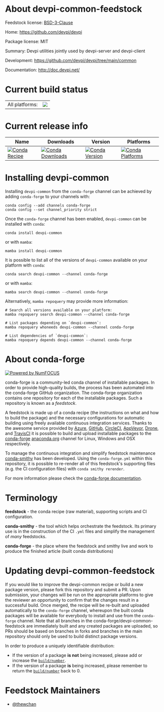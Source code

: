 About devpi-common-feedstock
============================

Feedstock license: [BSD-3-Clause](https://github.com/conda-forge/devpi-common-feedstock/blob/main/LICENSE.txt)

Home: https://github.com/devpi/devpi

Package license: MIT

Summary: Devpi utilities jointly used by devpi-server and devpi-client

Development: https://github.com/devpi/devpi/tree/main/common

Documentation: http://doc.devpi.net/

Current build status
====================


<table><tr><td>All platforms:</td>
    <td>
      <a href="https://dev.azure.com/conda-forge/feedstock-builds/_build/latest?definitionId=17109&branchName=main">
        <img src="https://dev.azure.com/conda-forge/feedstock-builds/_apis/build/status/devpi-common-feedstock?branchName=main">
      </a>
    </td>
  </tr>
</table>

Current release info
====================

| Name | Downloads | Version | Platforms |
| --- | --- | --- | --- |
| [![Conda Recipe](https://img.shields.io/badge/recipe-devpi--common-green.svg)](https://anaconda.org/conda-forge/devpi-common) | [![Conda Downloads](https://img.shields.io/conda/dn/conda-forge/devpi-common.svg)](https://anaconda.org/conda-forge/devpi-common) | [![Conda Version](https://img.shields.io/conda/vn/conda-forge/devpi-common.svg)](https://anaconda.org/conda-forge/devpi-common) | [![Conda Platforms](https://img.shields.io/conda/pn/conda-forge/devpi-common.svg)](https://anaconda.org/conda-forge/devpi-common) |

Installing devpi-common
=======================

Installing `devpi-common` from the `conda-forge` channel can be achieved by adding `conda-forge` to your channels with:

```
conda config --add channels conda-forge
conda config --set channel_priority strict
```

Once the `conda-forge` channel has been enabled, `devpi-common` can be installed with `conda`:

```
conda install devpi-common
```

or with `mamba`:

```
mamba install devpi-common
```

It is possible to list all of the versions of `devpi-common` available on your platform with `conda`:

```
conda search devpi-common --channel conda-forge
```

or with `mamba`:

```
mamba search devpi-common --channel conda-forge
```

Alternatively, `mamba repoquery` may provide more information:

```
# Search all versions available on your platform:
mamba repoquery search devpi-common --channel conda-forge

# List packages depending on `devpi-common`:
mamba repoquery whoneeds devpi-common --channel conda-forge

# List dependencies of `devpi-common`:
mamba repoquery depends devpi-common --channel conda-forge
```


About conda-forge
=================

[![Powered by
NumFOCUS](https://img.shields.io/badge/powered%20by-NumFOCUS-orange.svg?style=flat&colorA=E1523D&colorB=007D8A)](https://numfocus.org)

conda-forge is a community-led conda channel of installable packages.
In order to provide high-quality builds, the process has been automated into the
conda-forge GitHub organization. The conda-forge organization contains one repository
for each of the installable packages. Such a repository is known as a *feedstock*.

A feedstock is made up of a conda recipe (the instructions on what and how to build
the package) and the necessary configurations for automatic building using freely
available continuous integration services. Thanks to the awesome service provided by
[Azure](https://azure.microsoft.com/en-us/services/devops/), [GitHub](https://github.com/),
[CircleCI](https://circleci.com/), [AppVeyor](https://www.appveyor.com/),
[Drone](https://cloud.drone.io/welcome), and [TravisCI](https://travis-ci.com/)
it is possible to build and upload installable packages to the
[conda-forge](https://anaconda.org/conda-forge) [anaconda.org](https://anaconda.org/)
channel for Linux, Windows and OSX respectively.

To manage the continuous integration and simplify feedstock maintenance
[conda-smithy](https://github.com/conda-forge/conda-smithy) has been developed.
Using the ``conda-forge.yml`` within this repository, it is possible to re-render all of
this feedstock's supporting files (e.g. the CI configuration files) with ``conda smithy rerender``.

For more information please check the [conda-forge documentation](https://conda-forge.org/docs/).

Terminology
===========

**feedstock** - the conda recipe (raw material), supporting scripts and CI configuration.

**conda-smithy** - the tool which helps orchestrate the feedstock.
                   Its primary use is in the construction of the CI ``.yml`` files
                   and simplify the management of *many* feedstocks.

**conda-forge** - the place where the feedstock and smithy live and work to
                  produce the finished article (built conda distributions)


Updating devpi-common-feedstock
===============================

If you would like to improve the devpi-common recipe or build a new
package version, please fork this repository and submit a PR. Upon submission,
your changes will be run on the appropriate platforms to give the reviewer an
opportunity to confirm that the changes result in a successful build. Once
merged, the recipe will be re-built and uploaded automatically to the
`conda-forge` channel, whereupon the built conda packages will be available for
everybody to install and use from the `conda-forge` channel.
Note that all branches in the conda-forge/devpi-common-feedstock are
immediately built and any created packages are uploaded, so PRs should be based
on branches in forks and branches in the main repository should only be used to
build distinct package versions.

In order to produce a uniquely identifiable distribution:
 * If the version of a package **is not** being increased, please add or increase
   the [``build/number``](https://docs.conda.io/projects/conda-build/en/latest/resources/define-metadata.html#build-number-and-string).
 * If the version of a package **is** being increased, please remember to return
   the [``build/number``](https://docs.conda.io/projects/conda-build/en/latest/resources/define-metadata.html#build-number-and-string)
   back to 0.

Feedstock Maintainers
=====================

* [@thewchan](https://github.com/thewchan/)

